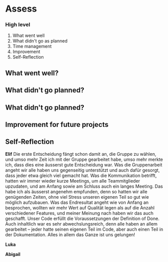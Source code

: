 # Assess

### High level
1. What went well
2. What didn't go as planned
3. Time management
4. Improvement
5. Self-Reflection

## What went well?



## What didn't go planned?



## What didn't go planned?




## Improvement for future projects




## Self-Reflection

**Elif**
Die erste Entscheidung fängt schon damit an, die Gruppe zu wählen, und umso mehr Zeit ich mit der Gruppe gearbeitet habe, umso mehr merkte ich, dass dies eine äusserst gute Entscheidung war. Was die Gruppenarbeit angeht wir alle haben uns gegenseitig unterstützt und auch dafür gesorgt, dass jeder etwa gleich viel gemacht hat. Was die Kommunikation betrifft, hatten wir immer wieder kurze Meetings, um alle Teammitglieder upzudaten, und am Anfang sowie am Schluss auch ein langes Meeting. Das habe ich als äusserst angenehm empfunden, denn so hatten wir alle genügenden Zeiten, ohne viel Stress unseren eigenen Teil so gut wie möglich aufzubauen. Was das Endresultat angeht wie von Anfang an besprochen, wollten wir mehr Wert auf Qualität legen als auf die Anzahl verschiedener Features, und meiner Meinung nach haben wir das auch geschafft. Unser Code erfüllt die Voraussetzungen der Definition of Done. Auch inhaltlich war es sehr abwechslungsreich, denn alle haben an allem gearbeitet – jeder hatte seinen eigenen Teil im Code, aber auch einen Teil in der Dokumentation. Alles in allem das Ganze ist uns gelungen!


**Luka**




**Abigail**
